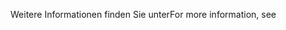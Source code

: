 <span data-ttu-id="38062-101">Weitere Informationen finden Sie unter</span><span class="sxs-lookup"><span data-stu-id="38062-101">For more information, see</span></span>